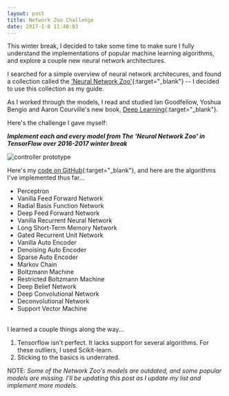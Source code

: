 ```yaml
---
layout: post
title: Network Zoo Challenge
date: 2017-1-8 11:48:03
---
```


This winter break, I decided to take some time to make sure I fully understand the implementations of popular machine learning algorithms, and explore a couple new neural network architectures.
 
I searched for a simple overview of neural network architecures, and found a collection called the ['Neural Network Zoo'](http://www.asimovinstitute.org/neural-network-zoo/){:target="_blank"} -- I decided to use this collection as my guide.  

As I worked through the models, I read and studied Ian Goodfellow, Yoshua Bengio and Aaron Courville's new book, [Deep Learning](http://www.deeplearningbook.org/){:target="_blank"}.
<br>
  
Here's the challenge I gave myself:  
  
***Implement each and every model from The 'Neural Network Zoo' in TensorFlow over 2016-2017 winter break***
 
  
![controller prototype](https://raw.githubusercontent.com/rileyedmunds/rileyedmunds.github.io/master/images/zoo/neuralnetworks.png)
  
Here's my [code on GitHub](https://github.com/rileyedmunds/zoochallenge){:target="_blank"}, and here are the algorithms I've implemented thus far...
  
  
- Perceptron  
- Vanilla Feed Forward Network    
- Radial Basis Function Network    
- Deep Feed Forward Network       
- Vanilla Recurrent Neural Network   
- Long Short-Term Memory Network  
- Gated Recurrent Unit Network  
- Vanilla Auto Encoder    
- Denoising Auto Encoder   
- Sparse Auto Encoder    
- Markov Chain    
- Boltzmann Machine   
- Restricted Boltzmann Machine   
- Deep Belief Network   
- Deep Convolutional Network   
- Deconvolutional Network   
- Support Vector Machine   
    
  
<br>
I learned a couple things along the way...    
  
1.  Tensorflow isn't perfect. It lacks support for several algorithms. For these outliers, I used Scikit-learn. 
2.  Sticking to the basics is underrated.
  
NOTE: *Some of the Network Zoo's models are outdated, and some popular models are missing. I'll be updating this post as I update my list and implement more models.*

    
    
